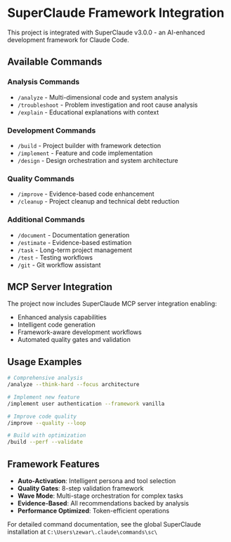 # SuperClaude Framework Integration

This project is integrated with SuperClaude v3.0.0 - an AI-enhanced development framework for Claude Code.

## Available Commands

### Analysis Commands
- `/analyze` - Multi-dimensional code and system analysis
- `/troubleshoot` - Problem investigation and root cause analysis
- `/explain` - Educational explanations with context

### Development Commands  
- `/build` - Project builder with framework detection
- `/implement` - Feature and code implementation
- `/design` - Design orchestration and system architecture

### Quality Commands
- `/improve` - Evidence-based code enhancement  
- `/cleanup` - Project cleanup and technical debt reduction

### Additional Commands
- `/document` - Documentation generation
- `/estimate` - Evidence-based estimation
- `/task` - Long-term project management
- `/test` - Testing workflows
- `/git` - Git workflow assistant

## MCP Server Integration

The project now includes SuperClaude MCP server integration enabling:
- Enhanced analysis capabilities
- Intelligent code generation
- Framework-aware development workflows
- Automated quality gates and validation

## Usage Examples

```bash
# Comprehensive analysis
/analyze --think-hard --focus architecture

# Implement new feature  
/implement user authentication --framework vanilla

# Improve code quality
/improve --quality --loop

# Build with optimization
/build --perf --validate
```

## Framework Features

- **Auto-Activation**: Intelligent persona and tool selection
- **Quality Gates**: 8-step validation framework  
- **Wave Mode**: Multi-stage orchestration for complex tasks
- **Evidence-Based**: All recommendations backed by analysis
- **Performance Optimized**: Token-efficient operations

For detailed command documentation, see the global SuperClaude installation at `C:\Users\zewar\.claude\commands\sc\`
